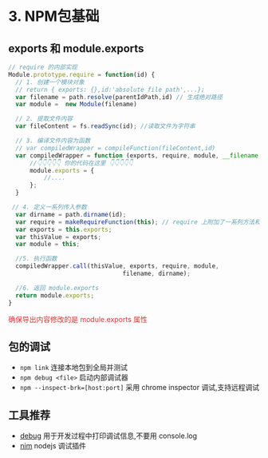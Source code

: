 
# 3. NPM包基础



## exports 和 module.exports
<!-- 
查看示例 3.2
 -->
```js
// require 的内部实现
Module.prototype.require = function(id) {
  // 1. 创建一个模块对象		
  // return { exports: {},id:'absolute file path',...};
  var filename = path.resolve(parentIdPath,id) // 生成绝对路径
  var module =  new Module(filename) 

  // 2. 提取文件内容
  var fileContent = fs.readSync(id); //读取文件为字符串

  // 3. 编译文件内容为函数
  // var compiledWrapper = compileFunction(fileContent,id)	
  var compiledWrapper = function (exports, require, module, __filename, __dirname) { // 实际上可等效为如下代码
	  //👇👇👇👇👇 你的代码在这里 👇👇👇👇👇
	  module.exports = {
		  //....
	  };
  }

 // 4. 定义一系列传入参数	
  var dirname = path.dirname(id);
  var require = makeRequireFunction(this); // require 上附加了一系列方法和参数详见 https://nodejs.org/docs/latest-v11.x/api/modules.html#modules_require_id
  var exports = this.exports;
  var thisValue = exports;
  var module = this;

  //5. 执行函数
  compiledWrapper.call(thisValue, exports, require, module,
                                filename, dirname);

  //6. 返回 module.exports 
  return module.exports;
}
```
<p class="fade-left fragment" style="color:#cb3837">确保导出内容修改的是 module.exports 属性</p> 



## 包的调试
<!-- 
参看示例 3.2 3.3
注意 node 不会加载全局包,详见 https://nodejs.org/api/modules.html#modules_loading_from_the_global_folders
 -->
* `npm link` 连接本地包到全局并测试
* `npm debug <file>` 启动内部调试器
* `npm --inspect-brk=[host:port]` 采用 chrome inspector 调试,支持远程调试



## 工具推荐
* [debug](https://www.npmjs.com/package/debug) 用于开发过程中打印调试信息,不要用 console.log
* [nim](https://chrome.google.com/webstore/detail/nodejs-v8-inspector-manag/gnhhdgbaldcilmgcpfddgdbkhjohddkj?utm_source=chrome-ntp-icon) nodejs 调试插件